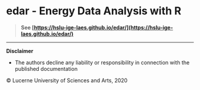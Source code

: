 # edar - Energy Data Analysis with R

> **See [https://hslu-ige-laes.github.io/edar/](https://hslu-ige-laes.github.io/edar/)**

<hr>

**Disclaimer**<br>
- The authors decline any liability or responsibility in connection with the published documentation

&copy; Lucerne University of Sciences and Arts, 2020
  